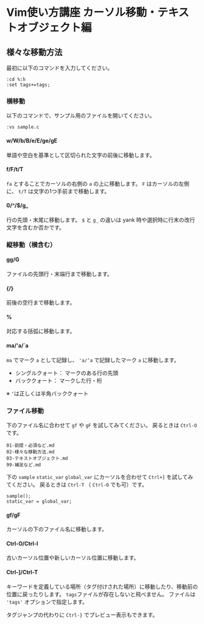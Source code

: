 Vim使い方講座 カーソル移動・テキストオブジェクト編
================================================================================

様々な移動方法
--------------------------------------------------------------------------------

最初に以下のコマンドを入力してください。

    :cd %:h
    :set tags+=tags;

### 横移動

以下のコマンドで、サンプル用のファイルを開いてください。

    :vs sample.c

#### w/W/b/B/e/E/ge/gE

単語や空白を基準として区切られた文字の前後に移動します。

#### f/F/t/T

`fa` とすることでカーソルの右側の `a` の上に移動します。
`F` はカーソルの左側に、 `t/T` は文字の1つ手前まで移動します。

#### 0/^/$/g_

行の先頭・末尾に移動します。
`$` と `g_` の違いは yank 時や選択時に行末の改行文字を含むか否かです。

### 縦移動（横含む）

#### gg/G

ファイルの先頭行・末端行まで移動します。

#### {/}

前後の空行まで移動します。

#### %

対応する括弧に移動します。

#### ma/'a/`a

`ma` でマーク `a` として記録し、 `'a/‘a` で記録したマーク `a` に移動します。

* シングルクォート： マークのある行の先頭
* バッククォート：   マークした行・桁

※ `‘`は正しくは半角バッククォート


### ファイル移動

下のファイル名に合わせて `gf` や `gF` を試してみてください。
戻るときは `Ctrl-O` です。

    01-前提・必須など.md
    02-様々な移動方法.md
    03-テキストオブジェクト.md
    99-補足など.md

下の `sample` `static_var` `global_var` にカーソルを合わせて `Ctrl+]` を試してみてください。
戻るときは `Ctrl-T` （ `Ctrl-O` でも可）です。

    sample();
    static_var = global_var;

#### gf/gF

カーソルの下のファイル名に移動します。

#### Ctrl-O/Ctrl-I

古いカーソル位置や新しいカーソル位置に移動します。

#### Ctrl-]/Ctrl-T

キーワードを定義している場所（タグ付けされた場所）に移動したり、移動前の位置に戻ったりします。
`tags`ファイルが存在しないと飛べません。
ファイルは `'tags'` オプションで指定します。

タグジャンプの代わりに `Ctrl-}` でプレビュー表示もできます。

<!-- vim: set ft=markdown et sw=4 :-->
